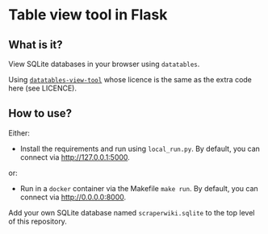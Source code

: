 # Table view tool in Flask

## What is it?

View SQLite databases in your browser using `datatables`.

Using [`datatables-view-tool`](https://github.com/scraperwiki/datatables-view-tool)
whose licence is the same as the extra code here (see LICENCE).

## How to use?

Either:

* Install the requirements and run using `local_run.py`. By default, you
  can connect via http://127.0.0.1:5000.

or:

* Run in a `docker` container via the Makefile `make run`. By default,
  you can connect via http://0.0.0.0:8000.

Add your own SQLite database named `scraperwiki.sqlite` to the top level of
this repository.
